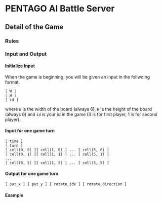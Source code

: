 # PENTAGO AI Battle Server

## Detail of the Game
### Rules

### Input and Output
#### Initialize Input
When the game is beginning, you will be given an input in the follwoing format.

```
[ W ]
[ H ]
[ id ]
```

where `W` is the width of the board (always 6), `H` is the height of the board (always 6)
and `id` is your id in the game (0 is for first player, 1 is for second player).

#### Input for one game turn
```
[ time ]
[ turn ]
[ cell(0, 0) ][ cell(1, 0) ] ... [ cell(5, 0) ]
[ cell(0, 1) ][ cell(1, 1) ] ... [ cell(5, 1) ]
...
[ cell(0, 5) ][ cell(1, 5) ] ... [ cell(5, 5) ]
```

#### Output for one game turn
```
[ put_x ] [ put_y ] [ rotate_idx ] [ rotate_direction ]
```

#### Example

